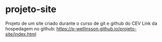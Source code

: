 # projeto-site
 Projeto de um site criado durante o curso de git e github do CEV
 Link da hospedagem no github: https://p-wellinsson.github.io/projeto-site/index.html